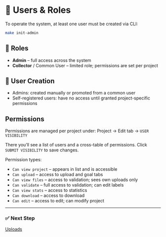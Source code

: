 # 👥 Users & Roles

To operate the system, at least one user must be created via CLI:

```bash
make init-admin
```

## 🔑 Roles
- **Admin** – full access across the system
- **Collector** / Common User – limited role; permissions are set per project

## 🧾 User Creation
- Admins: created manually or promoted from a common user
- Self-registered users: have no access until granted project-specific permissions

<!-- <img src="/docs/assets/" alt="register"> -->

## Permissions
Permissions are managed per project under:
Project → Edit tab → `USER VISIBILITY`

There you’ll see a list of users and a cross-table of permissions.
Click `SUBMIT VISIBILITY` to save changes.

<!-- <img src="/docs/assets/" alt="permissions"> -->

Permission types:
- `Can view project` – appears in list and is accessible
- `Can upload` – access to upload and goal tabs
- `Can view files` – access to validation; sees own uploads only
- `Can validate` – full access to validation; can edit labels
- `Can view stats` – access to statistics
- `Can download` – access to download
- `Can edit` – access to edit; can modify project

---

### ✅ Next Step

[Uploads](/docs/uploads.md)
